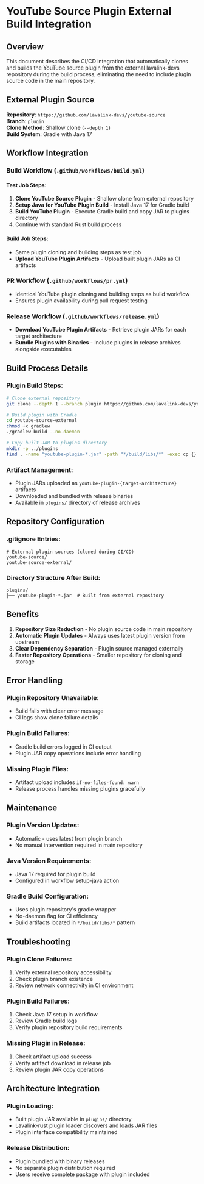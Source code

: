 # YouTube Source Plugin External Build Integration

## Overview

This document describes the CI/CD integration that automatically clones and builds the YouTube source plugin from the external lavalink-devs repository during the build process, eliminating the need to include plugin source code in the main repository.

## External Plugin Source

**Repository**: `https://github.com/lavalink-devs/youtube-source`  
**Branch**: `plugin`  
**Clone Method**: Shallow clone (`--depth 1`)  
**Build System**: Gradle with Java 17

## Workflow Integration

### Build Workflow (`.github/workflows/build.yml`)

#### Test Job Steps:
1. **Clone YouTube Source Plugin** - Shallow clone from external repository
2. **Setup Java for YouTube Plugin Build** - Install Java 17 for Gradle build
3. **Build YouTube Plugin** - Execute Gradle build and copy JAR to plugins directory
4. Continue with standard Rust build process

#### Build Job Steps:
- Same plugin cloning and building steps as test job
- **Upload YouTube Plugin Artifacts** - Upload built plugin JARs as CI artifacts

### PR Workflow (`.github/workflows/pr.yml`)
- Identical YouTube plugin cloning and building steps as build workflow
- Ensures plugin availability during pull request testing

### Release Workflow (`.github/workflows/release.yml`)
- **Download YouTube Plugin Artifacts** - Retrieve plugin JARs for each target architecture
- **Bundle Plugins with Binaries** - Include plugins in release archives alongside executables

## Build Process Details

### Plugin Build Steps:
```bash
# Clone external repository
git clone --depth 1 --branch plugin https://github.com/lavalink-devs/youtube-source.git youtube-source-external

# Build plugin with Gradle
cd youtube-source-external
chmod +x gradlew
./gradlew build --no-daemon

# Copy built JAR to plugins directory
mkdir -p ../plugins
find . -name "youtube-plugin-*.jar" -path "*/build/libs/*" -exec cp {} ../plugins/ \;
```

### Artifact Management:
- Plugin JARs uploaded as `youtube-plugin-{target-architecture}` artifacts
- Downloaded and bundled with release binaries
- Available in `plugins/` directory of release archives

## Repository Configuration

### .gitignore Entries:
```
# External plugin sources (cloned during CI/CD)
youtube-source/
youtube-source-external/
```

### Directory Structure After Build:
```
plugins/
├── youtube-plugin-*.jar  # Built from external repository
```

## Benefits

1. **Repository Size Reduction** - No plugin source code in main repository
2. **Automatic Plugin Updates** - Always uses latest plugin version from upstream
3. **Clear Dependency Separation** - Plugin source managed externally
4. **Faster Repository Operations** - Smaller repository for cloning and storage

## Error Handling

### Plugin Repository Unavailable:
- Build fails with clear error message
- CI logs show clone failure details

### Plugin Build Failures:
- Gradle build errors logged in CI output
- Plugin JAR copy operations include error handling

### Missing Plugin Files:
- Artifact upload includes `if-no-files-found: warn`
- Release process handles missing plugins gracefully

## Maintenance

### Plugin Version Updates:
- Automatic - uses latest from plugin branch
- No manual intervention required in main repository

### Java Version Requirements:
- Java 17 required for plugin build
- Configured in workflow setup-java action

### Gradle Build Configuration:
- Uses plugin repository's gradle wrapper
- No-daemon flag for CI efficiency
- Build artifacts located in `*/build/libs/*` pattern

## Troubleshooting

### Plugin Clone Failures:
1. Verify external repository accessibility
2. Check plugin branch existence
3. Review network connectivity in CI environment

### Plugin Build Failures:
1. Check Java 17 setup in workflow
2. Review Gradle build logs
3. Verify plugin repository build requirements

### Missing Plugin in Release:
1. Check artifact upload success
2. Verify artifact download in release job
3. Review plugin JAR copy operations

## Architecture Integration

### Plugin Loading:
- Built plugin JAR available in `plugins/` directory
- Lavalink-rust plugin loader discovers and loads JAR files
- Plugin interface compatibility maintained

### Release Distribution:
- Plugin bundled with binary releases
- No separate plugin distribution required
- Users receive complete package with plugin included
